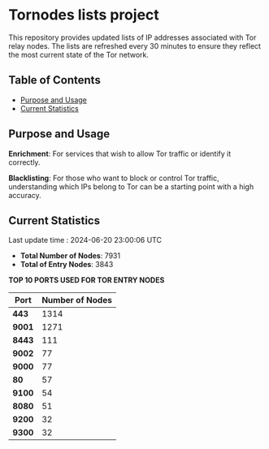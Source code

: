 # Tornodes lists project

This repository provides updated lists of IP addresses associated with Tor relay nodes. The lists are refreshed every 30 minutes to ensure they reflect the most current state of the Tor network.

## Table of Contents

- [Purpose and Usage](#purpose-and-usage)
- [Current Statistics](#current-statistics)


## Purpose and Usage

**Enrichment**: For services that wish to allow Tor traffic or identify it correctly.

**Blacklisting**: For those who want to block or control Tor traffic, understanding which IPs belong to Tor can be a starting point with a high accuracy.

## Current Statistics

Last update time : 2024-06-20 23:00:06 UTC

- **Total Number of Nodes**: 7931
- **Total of Entry Nodes**: 3843

**TOP 10 PORTS USED FOR TOR ENTRY NODES**

| **Port** | **Number of Nodes** |
|------|-----------------|
| **443**   | 1314  |
| **9001**   | 1271  |
| **8443**   | 111  |
| **9002**   | 77  |
| **9000**   | 77  |
| **80**   | 57  |
| **9100**   | 54  |
| **8080**   | 51  |
| **9200**   | 32  |
| **9300**   | 32  |

